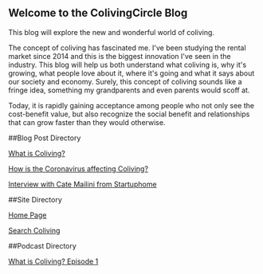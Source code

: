 ## Welcome to the ColivingCircle Blog

This blog will explore the new and wonderful world of coliving. 

The concept of coliving has fascinated me. I've been studying the rental market since 2014 and this is the biggest innovation I've seen in the industry. This blog will help us both understand what coliving is, why it's growing, what people love about it, where it's going and what it says about our society and economy. Surely, this concept of coliving sounds like a fringe idea, something my grandparents and even parents would scoff at. 

Today, it is rapidly gaining acceptance among people who not only see the cost-benefit value, but also recognize the social benefit and relationships that can grow faster than they would otherwise. 

##Blog Post Directory

[What is Coliving?](http://blog.colivingcircle.com/2020/03/06/what-is-coliving)

[How is the Coronavirus affecting Coliving?](http://blog.colivingcircle.com/2020/03/15/how-is-coronavirus-affecting-coliving)

[Interview with Cate Mailini from Startuphome](http://blog.colivingcircle.com/2020/03/25/interview-Cate-Maiolini-startuphome-london)

##Site Directory

[Home Page](colivingcircle.com)

[Search Coliving](search.colivingcircle.com)

##Podcast Directory

[What is Coliving? Episode 1](https://anchor.fm/colivingcircle)
